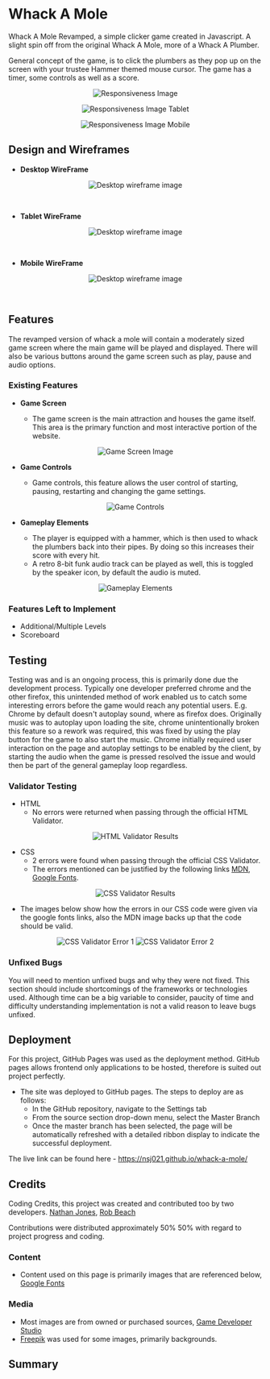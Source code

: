 # Whack A Mole

Whack A Mole Revamped, a simple clicker game created in Javascript. A slight spin off from the original Whack A Mole, more of a Whack A Plumber.

General concept of the game, is to click the plumbers as they pop up on the screen with your trustee Hammer themed mouse cursor. The game has a timer, some controls as well as a score.

<p align="center">
<img src="./assets/images/responsiveness-image.png" alt="Responsiveness Image">
</P>

<p align="center">
<img src="./assets/images/responsiveness-image-TB.png" alt="Responsiveness Image Tablet">
</P>

<p align="center">
<img src="./assets/images/responsiveness-image-MB.png" alt="Responsiveness Image Mobile">
</P>


## Design and Wireframes

- __Desktop WireFrame__

<p align="center">
<img src="./assets/images/whack-a-mole-DTWire.png" alt="Desktop wireframe image">
</p>
<br>

- __Tablet WireFrame__

<p align="center">
<img src="./assets/images/whack-a-mole-TBWire.png" alt="Desktop wireframe image">
</p>
<br>

- __Mobile WireFrame__

<p align="center">
<img src="./assets/images/whack-a-mole-MBWire.png" alt="Desktop wireframe image">
</p>
<br>

## Features 

The revamped version of whack a mole will contain a moderately sized game screen where the main game will be played and displayed. There will also be various buttons around the game screen such as play, pause and audio options.

### Existing Features

- __Game Screen__

  - The game screen is the main attraction and houses the game itself. This area is the primary function and most interactive portion of the website. 

<p align="center">
<img src="./assets/images/game-screen.png.png" alt="Game Screen Image">
</P>

- __Game Controls__

  - Game controls, this feature allows the user control of starting, pausing, restarting and changing the game settings.

<p align="center">
<img src="./assets/images/game-controls.png" alt="Game Controls">
</P>

- __Gameplay Elements__

  - The player is equipped with a hammer, which is then used to whack the plumbers back into their pipes. By doing so this increases their score with every hit.
  - A retro 8-bit funk audio track can be played as well, this is toggled by the speaker icon, by default the audio is muted.

<p align="center">
<img src="./assets/images/hammer.png" alt="Gameplay Elements">
</P>


### Features Left to Implement

- Additional/Multiple Levels
- Scoreboard

## Testing 

Testing was and is an ongoing process, this is primarily done due the development process. Typically one developer preferred chrome and the other firefox, this unintended method of work enabled us to catch some interesting errors before the game would reach any potential users. E.g. Chrome by default doesn't autoplay sound, where as firefox does. Originally music was to autoplay upon loading the site, chrome unintentionally broken this feature so a rework was required, this was fixed by using the play button for the game to also start the music. Chrome initially required user interaction on the page and autoplay settings to be enabled by the client, by starting the audio when the game is pressed resolved the issue and would then be part of the general gameplay loop regardless.


### Validator Testing 

- HTML
  - No errors were returned when passing through the official HTML Validator.

<p align="center">
<img src="./assets/images/html-validator.png" alt="HTML Validator Results">
</P>

- CSS
  - 2 errors were found when passing through the official CSS Validator.
  - The errors mentioned can be justified by the following links [MDN](https://developer.mozilla.org/en-US/docs/Web/CSS/font-optical-sizing), [Google Fonts](https://fonts.google.com/share?selection.family=Orbitron:wght@400..900).

<p align="center">
<img src="./assets/images/css-validator.png" alt="CSS Validator Results">
</P>

- The images below show how the errors in our CSS code were given via the google fonts links, also the MDN image backs up that the code should be valid.

<p align="center">
<img src="./assets/images/MDN-css-error.png" alt="CSS Validator Error 1">
<img src="./assets/images/google-fonts-css-error.png" alt="CSS Validator Error 2">
</P>


### Unfixed Bugs

You will need to mention unfixed bugs and why they were not fixed. This section should include shortcomings of the frameworks or technologies used. Although time can be a big variable to consider, paucity of time and difficulty understanding implementation is not a valid reason to leave bugs unfixed. 

## Deployment

For this project, GitHub Pages was used as the deployment method. GitHub pages allows frontend only applications to be hosted, therefore is suited out project perfectly.

- The site was deployed to GitHub pages. The steps to deploy are as follows: 
  - In the GitHub repository, navigate to the Settings tab 
  - From the source section drop-down menu, select the Master Branch
  - Once the master branch has been selected, the page will be automatically refreshed with a detailed ribbon display to indicate the successful deployment. 

The live link can be found here - https://nsj021.github.io/whack-a-mole/ 


## Credits 

Coding Credits, this project was created and contributed too by two developers.
[Nathan Jones](https://github.com/NSJ021),
[Rob Beach](https://github.com/surfdemon)

Contributions were distributed approximately 50% 50% with regard to project progress and coding.

### Content 

- Content used on this page is primarily images that are referenced below, [Google Fonts](https://fonts.google.com/)


### Media

- Most images are from owned or purchased sources, [Game Developer Studio](https://www.gamedeveloperstudio.com/)
- [Freepik](https://www.freepik.com/) was used for some images, primarily backgrounds.


## Summary